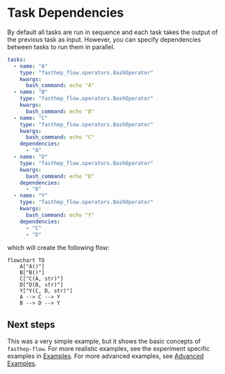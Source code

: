 # Task Dependencies

By default all tasks are run in sequence and each task takes the output of the
previous task as input. However, you can specify dependencies between tasks to
run them in parallel.

```yaml
tasks:
  - name: "A"
    type: "fasthep_flow.operators.BashOperator"
    kwargs:
      bash_command: echo "A"
  - name: "B"
    type: "fasthep_flow.operators.BashOperator"
    kwargs:
      bash_command: echo "B"
  - name: "C"
    type: "fasthep_flow.operators.BashOperator"
    kwargs:
      bash_command: echo "C"
    dependencies:
      - "A"
  - name: "D"
    type: "fasthep_flow.operators.BashOperator"
    kwargs:
      bash_command: echo "D"
    dependencies:
      - "B"
  - name: "Y"
    type: "fasthep_flow.operators.BashOperator"
    kwargs:
      bash_command: echo "Y"
    dependencies:
      - "C"
      - "D"
```

which will create the following flow:

```{mermaid}
flowchart TD
    A["A()"]
    B["B()"]
    C["C(A, str)"]
    D["D(B, str)"]
    Y["Y(C, D, str)"]
    A --> C --> Y
    B --> D --> Y
```

## Next steps

This was a very simple example, but it shows the basic concepts of
`fasthep-flow`. For more realistic examples, see the experiment specific
examples in [Examples](./index.md). For more advanced examples, see
[Advanced Examples](../advanced_examples/index.md).
